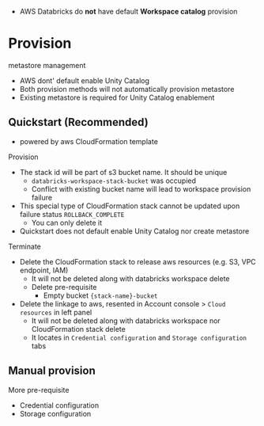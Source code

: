 
- AWS Databricks do **not** have default **Workspace catalog** provision

# Provision

metastore management
- AWS dont' default enable Unity Catalog
- Both provision methods will not automatically provision metastore
- Existing metastore is required for Unity Catalog enablement

## Quickstart (Recommended)

- powered by aws CloudFormation template

Provision

- The stack id will be part of s3 bucket name. It should be unique
  - `databricks-workspace-stack-bucket` was occupied
  - Conflict with existing bucket name will lead to workspace provision failure
- This special type of CloudFormation stack cannot be updated upon failure status `ROLLBACK_COMPLETE`
  - You can only delete it
- Quickstart does not default enable Unity Catalog nor create metastore
  

Terminate

- Delete the CloudFormation stack to release aws resources (e.g. S3, VPC endpoint, IAM)
  - It will not be deleted along with databricks workspace delete
  - Delete pre-requisite
    - Empty bucket `{stack-name}-bucket`
- Delete the linkage to aws, resented in Account console > `Cloud resources` in left panel
  - It will not be deleted along with databricks workspace nor CloudFormation stack delete
  - It locates in `Credential configuration` and `Storage configuration` tabs

## Manual provision

More pre-requisite

- Credential configuration
- Storage configuration
